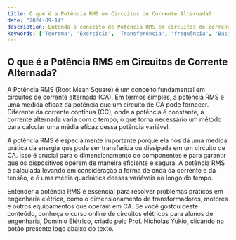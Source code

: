 ```yaml
---
title: O que é a Potência RMS em Circuitos de Corrente Alternada?
date: "2024-09-14"
description: Entenda o conceito de Potência RMS em circuitos de corrente alternada e sua importância na engenharia elétrica.
keywords: ['Teorema', 'Exercício', 'Transferência', 'frequência', 'Básica', 'RMS', 'Potência']
---
```


## O que é a Potência RMS em Circuitos de Corrente Alternada?

A Potência RMS (Root Mean Square) é um conceito fundamental em circuitos de corrente alternada (CA). Em termos simples, a potência RMS é uma medida eficaz da potência que um circuito de CA pode fornecer. Diferente da corrente contínua (CC), onde a potência é constante, a corrente alternada varia com o tempo, o que torna necessário um método para calcular uma média eficaz dessa potência variável.

A potência RMS é especialmente importante porque ela nos dá uma medida prática da energia que pode ser transferida ou dissipada em um circuito de CA. Isso é crucial para o dimensionamento de componentes e para garantir que os dispositivos operem de maneira eficiente e segura. A potência RMS é calculada levando em consideração a forma de onda da corrente e da tensão, e é uma média quadrática dessas variáveis ao longo do tempo.

Entender a potência RMS é essencial para resolver problemas práticos em engenharia elétrica, como o dimensionamento de transformadores, motores e outros equipamentos que operam em CA. Se você gostou deste conteúdo, conheça o curso online de circuitos elétricos para alunos de engenharia, Domínio Elétrico, criado pelo Prof. Nicholas Yukio, clicando no botão presente logo abaixo do texto.